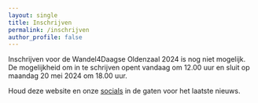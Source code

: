 ```yaml
---
layout: single
title: Inschrijven
permalink: /inschrijven
author_profile: false
---
```


Inschrijven voor de Wandel4Daagse Oldenzaal 2024 is nog niet mogelijk. De mogelijkheid om in te schrijven opent vandaag om 12.00 uur en sluit op maandag 20 mei 2024 om 18.00 uur.  

Houd deze website en onze [socials](/socials) in de gaten voor het laatste nieuws.  
